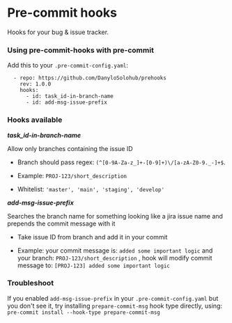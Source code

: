 # Pre-commit hooks #

Hooks for your bug & issue tracker.

### Using pre-commit-hooks with pre-commit ###


Add this to your `.pre-commit-config.yaml`:
```
  - repo: https://github.com/DanyloSolohub/prehooks
    rev: 1.0.0
    hooks:
      - id: task_id-in-branch-name
      - id: add-msg-issue-prefix
```

### Hooks available ###

___task_id-in-branch-name___

Allow only branches containing the issue ID

* Branch should pass regex: `(^[0-9A-Za-z_]+-[0-9]+)\/[a-zA-Z0-9._-]+$`. 
* Example: `PROJ-123/short_description`

* Whitelist: `'master', 'main', 'staging', 'develop'`

___add-msg-issue-prefix___

Searches the branch name for something looking like a jira issue name and prepends the commit message with it

* Take issue ID from branch and add it in your commit

* Example: your commit message is: `added some important logic` and your branch: `PROJ-123/short_description` , hook will modify commit message to: `[PROJ-123] added some important logic`

### Troubleshoot ###

If you enabled `add-msg-issue-prefix` in your `.pre-commit-config.yaml` but you don't see it, try installing `prepare-commit-msg` hook type directly, using:
`pre-commit install --hook-type prepare-commit-msg`


